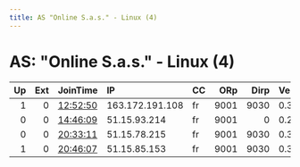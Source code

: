 ```yaml
---
title: AS "Online S.a.s." - Linux (4)
---
```


# AS: "Online S.a.s." - Linux (4)

|   Up |   Ext | JoinTime                                                                                            | IP              | CC   |   ORp |   Dirp | Version   | Contact        | Nickname     |   eFamMembers |
|-----:|------:|:----------------------------------------------------------------------------------------------------|:----------------|:-----|------:|-------:|:----------|:---------------|:-------------|--------------:|
|    1 |     0 | [12:52:50](https://metrics.torproject.org/rs.html#details/33689152ACDF449C00BB63ADCF84ECBEB148D471) | 163.172.191.108 | fr   |  9001 |   9030 | 0.3.5.7   | tor@tryptic.co | TrypticNode5 |             1 |
|    0 |     0 | [14:46:09](https://metrics.torproject.org/rs.html#details/E15CA84B2F5AE114D261966203EBD1ED841426B5) | 51.15.93.214    | fr   |  9001 |      0 | 0.2.9.14  | None           | fgth69       |             1 |
|    0 |     0 | [20:33:11](https://metrics.torproject.org/rs.html#details/0B6CBD05BB2CEEEE16471C0090E9804AAEA4D7D9) | 51.15.78.215    | fr   |  9001 |   9030 | 0.3.5.7   | None           | AYAYA6       |             1 |
|    1 |     0 | [20:46:07](https://metrics.torproject.org/rs.html#details/6010720ED4F7792A1567BC8F858D424AC2FF28E7) | 51.15.85.153    | fr   |  9001 |   9030 | 0.3.5.7   | None           | AYAYA70      |             1 |
